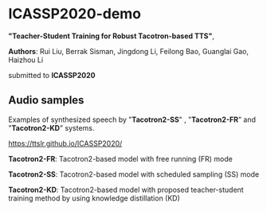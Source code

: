 # ICASSP2020-demo

__"Teacher-Student Training for Robust Tacotron-based TTS"__,


__Authors__: Rui Liu, Berrak Sisman, Jingdong Li, Feilong Bao, Guanglai Gao, Haizhou Li

submitted to __ICASSP2020__


## Audio samples

Examples of synthesized speech by "__Tacotron2-SS__" , "__Tacotron2-FR__" and "__Tacotron2-KD__" systems.



https://ttslr.github.io/ICASSP2020/



__Tacotron2-FR__: Tacotron2-based model with free running (FR) mode


__Tacotron2-SS__: Tacotron2-based model with scheduled sampling (SS) mode


__Tacotron2-KD__: Tacotron2-based model with proposed teacher-student training method by using knowledge distillation (KD)






